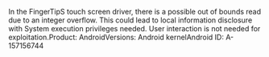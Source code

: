 In the FingerTipS touch screen driver, there is a possible out of bounds read due to an integer overflow. This could lead to local information disclosure with System execution privileges needed. User interaction is not needed for exploitation.Product: AndroidVersions: Android kernelAndroid ID: A-157156744